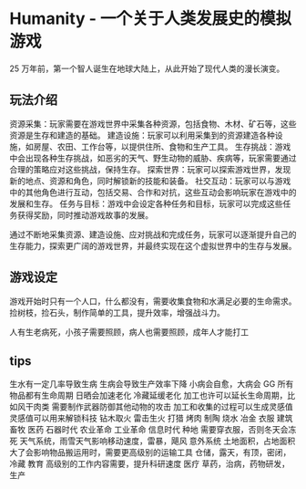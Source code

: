 # Humanity - 一个关于人类发展史的模拟游戏

25 万年前，第一个智人诞生在地球大陆上，从此开始了现代人类的漫长演变。

## 玩法介绍

资源采集：玩家需要在游戏世界中采集各种资源，包括食物、木材、矿石等，这些资源是生存和建造的基础。
建造设施：玩家可以利用采集到的资源建造各种设施，如房屋、农田、工作台等，以提供住所、食物和生产工具。
生存挑战：游戏中会出现各种生存挑战，如恶劣的天气、野生动物的威胁、疾病等，玩家需要通过合理的策略应对这些挑战，保持生存。
探索世界：玩家可以探索游戏世界，发现新的地点、资源和角色，同时解锁新的技能和装备。
社交互动：玩家可以与游戏中的其他角色进行互动，包括交易、合作和对抗，这些互动会影响玩家在游戏中的发展和生存。
任务与目标：游戏中会设定各种任务和目标，玩家可以完成这些任务获得奖励，同时推动游戏故事的发展。

通过不断地采集资源、建造设施、应对挑战和完成任务，玩家可以逐渐提升自己的生存能力，探索更广阔的游戏世界，并最终实现在这个虚拟世界中的生存与发展。

## 游戏设定

游戏开始时只有一个人口，什么都没有，需要收集食物和水满足必要的生命需求。
捡树枝，捡石头，制作简单的工具，提升效率，增强战斗力。

人有生老病死，小孩子需要照顾，病人也需要照顾，成年人才能打工

## tips

生水有一定几率导致生病
生病会导致生产效率下降
小病会自愈，大病会 GG
所有物品都有生命周期
日晒会加速老化
冷藏延缓老化
加工也许可以延长生命周期，比如风干肉类
需要制作武器防御其他动物的攻击
加工和收集的过程可以生成灵感值
灵感值可以用来解锁科技
钻木取火
雷击生火
打猎
烤肉
制陶
烧水
冶金
衣服
建筑
畜牧
医药
石器时代 农业革命 工业革命 信息时代
种地
需要穿衣服，否则冬天会冻死
天气系统，雨雪天气影响移动速度，雷暴，飓风
意外系统
土地面积，占地面积大了会影响物品搬运用时，需要更高级别的运输工具
仓储，露天，有顶，密闭，冷藏
教育 高级别的工作内容需要，提升科研速度
医疗 草药，治病，药物研发，生产
